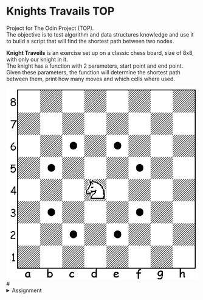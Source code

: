 # Knights Travails TOP

Project for The Odin Project (TOP).<br>
The objective is to test algorithm and data structures knowledge and use it to build a script that will find the shortest path between two nodes. <br>

<strong>Knight Traveils</strong> is an exercise set up on a classic chess board, size of 8x8, with only our knight in it.<br> 
The knight has a function with 2 parameters, start point and end point.
Given these parameters, the function will determine the shortest path between them, print how many moves and which cells where used. <br>

<img src="./01.png" alt="Knights Travails board">
#

<details>
<summary>Assignment</summary>

  <h3><a href="#assignment" class="anchor-link">Assignment</a></h3>
  <p>Your task is to build a function <code>knightMoves</code> that shows the shortest possible way to get from one square to another by outputting all squares the knight will stop on along the way.</p>

  <p>You can think of the board as having 2-dimensional coordinates.  Your function would therefore look like:</p>

  <ul>
    <li><code>knightMoves([0,0],[1,2]) == [[0,0],[1,2]]</code></li>
    <li><code>knightMoves([0,0],[3,3]) == [[0,0],[1,2],[3,3]]</code></li>
    <li><code>knightMoves([3,3],[0,0]) == [[3,3],[1,2],[0,0]]</code></li>
  </ul>

  <div class="lesson-content__panel">
    <ol>
      <li>Put together a script that creates a game board and a knight.</li>
      <li>Treat all possible moves the knight could make as children in a tree.  Don’t allow any moves to go off the board.</li>
      <li>Decide which search algorithm is best to use for this case.  Hint: one of them could be a potentially infinite series.</li>
      <li>Use the chosen search algorithm to find the shortest path between the starting square (or node) and the ending square.  Output what that full path looks like, e.g.:</li>
    </ol>
    
    > knightMoves([3,3],[4,3]);
    => You made it in 3 moves! Here's your path:
    [3,3]
    [4,5]
    [2,4]
    [4,3]

    
    
  </div>
  </details>
